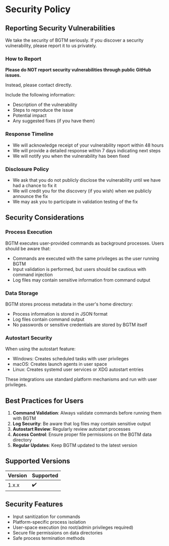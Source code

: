 # Security Policy

## Reporting Security Vulnerabilities

We take the security of BGTM seriously. If you discover a security vulnerability, please report it to us privately.

### How to Report

**Please do NOT report security vulnerabilities through public GitHub issues.**

Instead, please contact directly.

Include the following information:

- Description of the vulnerability
- Steps to reproduce the issue
- Potential impact
- Any suggested fixes (if you have them)

### Response Timeline

- We will acknowledge receipt of your vulnerability report within 48 hours
- We will provide a detailed response within 7 days indicating next steps
- We will notify you when the vulnerability has been fixed

### Disclosure Policy

- We ask that you do not publicly disclose the vulnerability until we have had a chance to fix it
- We will credit you for the discovery (if you wish) when we publicly announce the fix
- We may ask you to participate in validation testing of the fix

## Security Considerations

### Process Execution

BGTM executes user-provided commands as background processes. Users should be aware that:

- Commands are executed with the same privileges as the user running BGTM
- Input validation is performed, but users should be cautious with command injection
- Log files may contain sensitive information from command output

### Data Storage

BGTM stores process metadata in the user's home directory:

- Process information is stored in JSON format
- Log files contain command output
- No passwords or sensitive credentials are stored by BGTM itself

### Autostart Security

When using the autostart feature:

- Windows: Creates scheduled tasks with user privileges
- macOS: Creates launch agents in user space
- Linux: Creates systemd user services or XDG autostart entries

These integrations use standard platform mechanisms and run with user privileges.

## Best Practices for Users

1. **Command Validation**: Always validate commands before running them with BGTM
2. **Log Security**: Be aware that log files may contain sensitive output
3. **Autostart Review**: Regularly review autostart processes
4. **Access Control**: Ensure proper file permissions on the BGTM data directory
5. **Regular Updates**: Keep BGTM updated to the latest version

## Supported Versions

| Version | Supported          |
| ------- | ------------------ |
| 1.x.x   | ✔️ |

## Security Features

- Input sanitization for commands
- Platform-specific process isolation
- User-space execution (no root/admin privileges required)
- Secure file permissions on data directories
- Safe process termination methods

